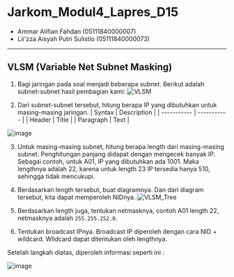 # Jarkom_Modul4_Lapres_D15
- Ammar Alifian Fahdan (05111840000007)
- Lii'zza Aisyah Putri Sulistio (05111840000073)
---
## VLSM (Variable Net Subnet Masking)
1. Bagi jaringan pada soal menjadi beberapa subnet. Berikut adalah subnet-subnet hasil pembagian kami:
![VLSM](https://user-images.githubusercontent.com/58472359/102002547-25fd1680-3d30-11eb-94b6-ab995aa42cfb.png)

2. Dari subnet-subnet tersebut, hitung berapa IP yang dibutuhkan untuk masing-masing jaringan.
| Syntax      | Description |
| ----------- | ----------- |
| Header      | Title       |
| Paragraph   | Text        |

![image](https://user-images.githubusercontent.com/24503760/101630405-68370700-3a55-11eb-81bb-0bfad6b0b586.png)

3. Untuk masing-masing subnet, hitung berapa length dari masing-masing subnet. Penghitungan panjang didapat dengan mengecek banyak IP. Sebagai contoh, untuk A01, IP yang dibutuhkan ada 1001. Maka lengthnya adalah 22, karena untuk length 23 IP tersedia hanya 510, sehingga tidak mencukupi. 

4. Berdasarkan length tersebut, buat diagramnya. Dan dari diagram tersebut, kita dapat memperoleh NIDnya.
![VLSM_Tree](https://user-images.githubusercontent.com/24503760/101633567-04fba380-3a5a-11eb-972e-0137d48331fc.png)

5. Berdasarkan length juga, tentukan netmasknya, contoh A01 length 22, netmasknya adalah `255.255.252.0`.

6. Tentukan broadcast IPnya. Broadcast IP diperoleh dengan cara NID + wildcard. Wildcard dapat ditentukan oleh lengthnya.

Setelah langkah diatas, diperoleh informasi seperti ini :

![image](https://user-images.githubusercontent.com/24503760/101633665-28265300-3a5a-11eb-9bf1-db78e8ed6e06.png)
